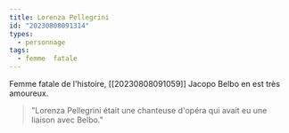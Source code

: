 ```yaml
---
title: Lorenza Pellegrini
id: "20230808091314"
types:
  - personnage
tags:
  - femme  fatale
---
```

Femme fatale de l'histoire, [[20230808091059]] Jacopo Belbo en est très amoureux.
>"Lorenza Pellegrini était une chanteuse d'opéra qui avait eu une liaison avec Belbo."